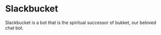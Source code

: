 # Slackbucket

Slackbucket is a bot that is the spiritual successor of bukket, our beloved chat bot.
